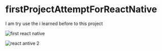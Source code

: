 # firstProjectAttemptForReactNative

I am try use the i learned before to this project

![first react native](https://user-images.githubusercontent.com/102539316/187032551-ae8e4b3c-1272-41f4-80d1-d4663412c4ad.png)


![react antive 2](https://user-images.githubusercontent.com/102539316/187032554-1387cb9b-e838-45da-806c-3da4615562fb.png)
